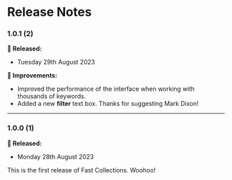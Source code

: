 # Release Notes

### 1.0.1 (2)

**🎉 Released:**
- Tuesday 29th August 2023

**🔨 Improvements:**

- Improved the performance of the interface when working with thousands of keywords.
- Added a new **filter** text box. Thanks for suggesting Mark Dixon!

---

### 1.0.0 (1)

**🎉 Released:**
- Monday 28th August 2023

This is the first release of Fast Collections. Woohoo!